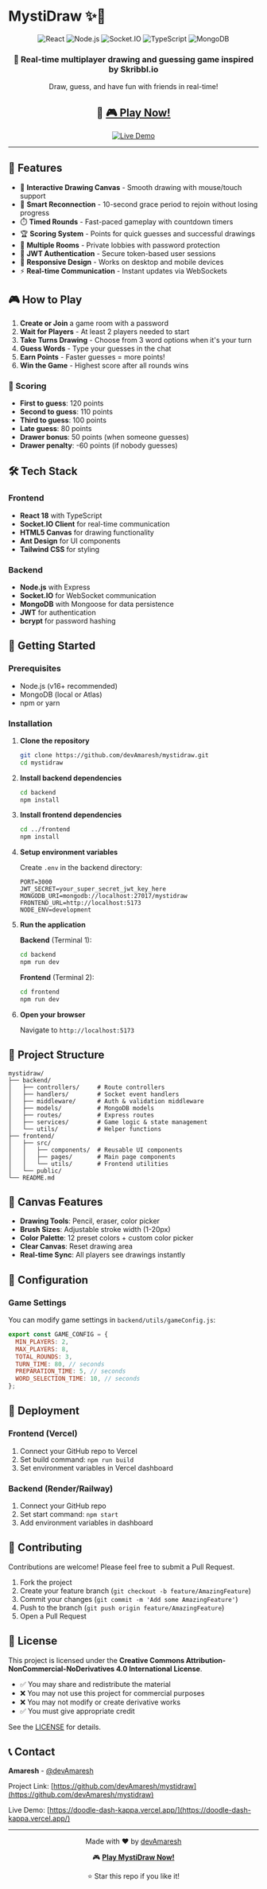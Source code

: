 # MystiDraw ✨🎨

<div align="center">
  <img src="https://img.shields.io/badge/React-61DAFB?style=for-the-badge&logo=react&logoColor=black" alt="React" />
  <img src="https://img.shields.io/badge/Node.js-339933?style=for-the-badge&logo=node.js&logoColor=white" alt="Node.js" />
  <img src="https://img.shields.io/badge/Socket.IO-010101?style=for-the-badge&logo=socket.io&logoColor=white" alt="Socket.IO" />
  <img src="https://img.shields.io/badge/TypeScript-3178C6?style=for-the-badge&logo=typescript&logoColor=white" alt="TypeScript" />
  <img src="https://img.shields.io/badge/MongoDB-47A248?style=for-the-badge&logo=mongodb&logoColor=white" alt="MongoDB" />
</div>

<div align="center">
  <h3>🎨 Real-time multiplayer drawing and guessing game inspired by Skribbl.io</h3>
  <p>Draw, guess, and have fun with friends in real-time!</p>
  
  <h2>🚀 <a href="https://doodle-dash-kappa.vercel.app/" target="_blank">🎮 Play Now!</a></h2>
  
  <a href="https://doodle-dash-kappa.vercel.app/" target="_blank">
    <img src="https://img.shields.io/badge/🎨%20Live%20Demo-Play%20MystiDraw-brightgreen?style=for-the-badge&logoColor=white" alt="Live Demo" />
  </a>
</div>

---

## 🌟 Features

- 🎨 **Interactive Drawing Canvas** - Smooth drawing with mouse/touch support
- 🔄 **Smart Reconnection** - 10-second grace period to rejoin without losing progress
- ⏱️ **Timed Rounds** - Fast-paced gameplay with countdown timers
- 🏆 **Scoring System** - Points for quick guesses and successful drawings
- 👥 **Multiple Rooms** - Private lobbies with password protection
- 🔐 **JWT Authentication** - Secure token-based user sessions
- 📱 **Responsive Design** - Works on desktop and mobile devices
- ⚡ **Real-time Communication** - Instant updates via WebSockets

## 🎮 How to Play

1. **Create or Join** a game room with a password
2. **Wait for Players** - At least 2 players needed to start
3. **Take Turns Drawing** - Choose from 3 word options when it's your turn
4. **Guess Words** - Type your guesses in the chat
5. **Earn Points** - Faster guesses = more points!
6. **Win the Game** - Highest score after all rounds wins

### 🎯 Scoring

- **First to guess**: 120 points
- **Second to guess**: 110 points  
- **Third to guess**: 100 points
- **Late guess**: 80 points
- **Drawer bonus**: 50 points (when someone guesses)
- **Drawer penalty**: -60 points (if nobody guesses)

## 🛠️ Tech Stack

### Frontend
- **React 18** with TypeScript
- **Socket.IO Client** for real-time communication
- **HTML5 Canvas** for drawing functionality
- **Ant Design** for UI components
- **Tailwind CSS** for styling

### Backend
- **Node.js** with Express
- **Socket.IO** for WebSocket communication
- **MongoDB** with Mongoose for data persistence
- **JWT** for authentication
- **bcrypt** for password hashing

## 🚀 Getting Started

### Prerequisites

- Node.js (v16+ recommended)
- MongoDB (local or Atlas)
- npm or yarn

### Installation

1. **Clone the repository**
   ```bash
   git clone https://github.com/devAmaresh/mystidraw.git
   cd mystidraw
   ```

2. **Install backend dependencies**
   ```bash
   cd backend
   npm install
   ```

3. **Install frontend dependencies**
   ```bash
   cd ../frontend
   npm install
   ```

4. **Setup environment variables**
   
   Create `.env` in the backend directory:
   ```env
   PORT=3000
   JWT_SECRET=your_super_secret_jwt_key_here
   MONGODB_URI=mongodb://localhost:27017/mystidraw
   FRONTEND_URL=http://localhost:5173
   NODE_ENV=development
   ```

5. **Run the application**

   **Backend** (Terminal 1):
   ```bash
   cd backend
   npm run dev
   ```

   **Frontend** (Terminal 2):
   ```bash
   cd frontend
   npm run dev
   ```

6. **Open your browser**
   
   Navigate to `http://localhost:5173`

## 📁 Project Structure

```
mystidraw/
├── backend/
│   ├── controllers/     # Route controllers
│   ├── handlers/        # Socket event handlers
│   ├── middleware/      # Auth & validation middleware
│   ├── models/          # MongoDB models
│   ├── routes/          # Express routes
│   ├── services/        # Game logic & state management
│   └── utils/           # Helper functions
├── frontend/
│   ├── src/
│   │   ├── components/  # Reusable UI components
│   │   ├── pages/       # Main page components
│   │   └── utils/       # Frontend utilities
│   └── public/
└── README.md
```

## 🎨 Canvas Features

- **Drawing Tools**: Pencil, eraser, color picker
- **Brush Sizes**: Adjustable stroke width (1-20px)
- **Color Palette**: 12 preset colors + custom color picker
- **Clear Canvas**: Reset drawing area
- **Real-time Sync**: All players see drawings instantly

## 🔧 Configuration

### Game Settings

You can modify game settings in `backend/utils/gameConfig.js`:

```javascript
export const GAME_CONFIG = {
  MIN_PLAYERS: 2,
  MAX_PLAYERS: 8,
  TOTAL_ROUNDS: 3,
  TURN_TIME: 80, // seconds
  PREPARATION_TIME: 5, // seconds
  WORD_SELECTION_TIME: 10, // seconds
};
```

## 🚀 Deployment

### Frontend (Vercel)
1. Connect your GitHub repo to Vercel
2. Set build command: `npm run build`
3. Set environment variables in Vercel dashboard

### Backend (Render/Railway)
1. Connect your GitHub repo
2. Set start command: `npm start`
3. Add environment variables in dashboard

## 🤝 Contributing

Contributions are welcome! Please feel free to submit a Pull Request.

1. Fork the project
2. Create your feature branch (`git checkout -b feature/AmazingFeature`)
3. Commit your changes (`git commit -m 'Add some AmazingFeature'`)
4. Push to the branch (`git push origin feature/AmazingFeature`)
5. Open a Pull Request

## 📝 License

This project is licensed under the **Creative Commons Attribution-NonCommercial-NoDerivatives 4.0 International License**.

- ✅ You may share and redistribute the material
- ❌ You may not use this project for commercial purposes
- ❌ You may not modify or create derivative works
- ✅ You must give appropriate credit

See the [LICENSE](https://creativecommons.org/licenses/by-nc-nd/4.0/) for details.

## 📞 Contact

**Amaresh** - [@devAmaresh](https://github.com/devAmaresh)

Project Link: [https://github.com/devAmaresh/mystidraw](https://github.com/devAmaresh/mystidraw)

Live Demo: [https://doodle-dash-kappa.vercel.app/](https://doodle-dash-kappa.vercel.app/)

---

<div align="center">
  <p>Made with ❤️ by <a href="https://github.com/devAmaresh">devAmaresh</a></p>
  <p>🎮 <a href="https://doodle-dash-kappa.vercel.app/" target="_blank"><strong>Play MystiDraw Now!</strong></a></p>
  <p>⭐ Star this repo if you like it!</p>
</div>
